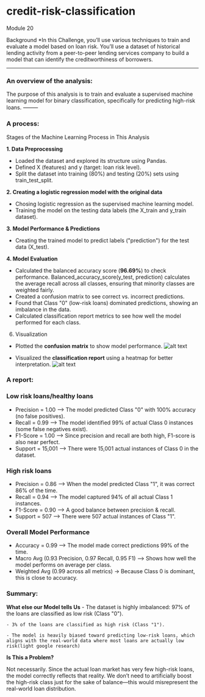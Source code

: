 # credit-risk-classification
Module 20

Background
*In this Challenge, you’ll use various techniques to train and evaluate a model based on loan risk. You’ll use a dataset of historical lending activity from a peer-to-peer lending services company to build a model that can identify the creditworthiness of borrowers.
___________________
### An overview of the analysis:

The purpose of this analysis is to train and evaluate a supervised machine learning model for binary classification, specifically for predicting high-risk loans.
⸻

### A process:
Stages of the Machine Learning Process in This Analysis

**1. Data Preprocessing**
- Loaded the dataset and explored its structure using Pandas.
- Defined X (features) and y (target: loan risk level).
- Split the dataset into training (80%) and testing (20%) sets using train_test_split.

**2. Creating a logistic regression model with the original data**
- Chosing logistic regression as the supervised machine learning model.
- Training the model on the testing data labels (the X_train and y_train dataset).


**3. Model Performance & Predictions**
- Creating the trained model to predict labels ("prediction") for the test data (X_test).

**4. Model Evaluation**
- Calculated the balanced accuracy score (**96.69%**) to check performance. Balanced_accuracy_score(y_test, prediction) calculates the average recall across all classes, ensuring that minority classes are weighted fairly.
- Created a confusion matrix to see correct vs. incorrect predictions.
- Found that Class "0" (low-risk loans) dominated predictions, showing an imbalance in the data.
- Calculated classification report metrics to see how well the model performed for each class.

6. Visualization 
- Plotted the **confusion matrix** to show model performance.
![alt text](../output/confusion_matrix.png)

- Visualized the **classification report** using a heatmap for better interpretation.
![alt text](../output/risk_classification_report.png)


### A report:


 ### Low risk loans/healthy loans
- Precision = 1.00 --> The model predicted Class "0" with 100% accuracy (no false positives).
- Recall = 0.99 --> The model identified 99% of actual Class 0 instances (some false negatives exist).
- F1-Score = 1.00 --> Since precision and recall are both high, F1-score is also near perfect.
- Support = 15,001 --> There were 15,001 actual instances of Class 0 in the dataset.


### High risk loans
- Precision = 0.86 --> When the model predicted Class "1", it was correct 86% of the time.
- Recall = 0.94 --> The model captured 94% of all actual Class 1 instances.
- F1-Score = 0.90 --> A good balance between precision & recall.
- Support = 507 --> There were 507 actual instances of Class "1".

### Overall Model Performance
- Accuracy = 0.99 --> The model made correct predictions 99% of the time.
- Macro Avg (0.93 Precision, 0.97 Recall, 0.95 F1) --> Shows how well the model performs on average per class.
- Weighted Avg (0.99 across all metrics) → Because Class 0 is dominant, this is close to accuracy.


### Summary:

**What else our Model tells Us**
	- The dataset is highly imbalanced: 97% of the loans are classified as low risk (Class "0").

	- 3% of the loans are classified as high risk (Class "1").

	- The model is heavily biased toward predicting low-risk loans, which aligns with the real-world data where most loans are actually low risk(light google research)

**Is This a Problem?**

Not necessarily. Since the actual loan market has very few high-risk loans, the model correctly reflects that reality. We don’t need to artificially boost the high-risk class just for the sake of balance—this would misrepresent the real-world loan distribution.

